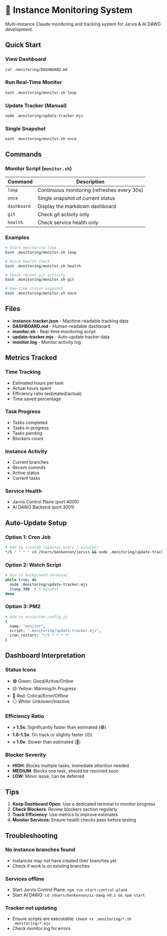 # 🎯 Instance Monitoring System

Multi-instance Claude monitoring and tracking system for Jarvis & AI DAWG development.

## Quick Start

### View Dashboard
```bash
cat .monitoring/DASHBOARD.md
```

### Run Real-Time Monitor
```bash
bash .monitoring/monitor.sh loop
```

### Update Tracker (Manual)
```bash
node .monitoring/update-tracker.mjs
```

### Single Snapshot
```bash
bash .monitoring/monitor.sh once
```

## Commands

### Monitor Script (`monitor.sh`)

| Command | Description |
|---------|-------------|
| `loop` | Continuous monitoring (refreshes every 30s) |
| `once` | Single snapshot of current status |
| `dashboard` | Display the markdown dashboard |
| `git` | Check git activity only |
| `health` | Check service health only |

### Examples

```bash
# Start monitoring loop
bash .monitoring/monitor.sh loop

# Quick health check
bash .monitoring/monitor.sh health

# Check recent git activity
bash .monitoring/monitor.sh git

# One-time status snapshot
bash .monitoring/monitor.sh once
```

## Files

- **instance-tracker.json** - Machine-readable tracking data
- **DASHBOARD.md** - Human-readable dashboard
- **monitor.sh** - Real-time monitoring script
- **update-tracker.mjs** - Auto-update tracker data
- **monitor.log** - Monitor activity log

## Metrics Tracked

### Time Tracking
- Estimated hours per task
- Actual hours spent
- Efficiency ratio (estimated/actual)
- Time saved percentage

### Task Progress
- Tasks completed
- Tasks in progress
- Tasks pending
- Blockers count

### Instance Activity
- Current branches
- Recent commits
- Active status
- Current tasks

### Service Health
- Jarvis Control Plane (port 4000)
- AI DAWG Backend (port 3001)

## Auto-Update Setup

### Option 1: Cron Job
```bash
# Add to crontab (updates every 5 minutes)
*/5 * * * * cd /Users/benkennon/Jarvis && node .monitoring/update-tracker.mjs >> .monitoring/monitor.log 2>&1
```

### Option 2: Watch Script
```bash
# Run in background terminal
while true; do
  node .monitoring/update-tracker.mjs
  sleep 300  # 5 minutes
done
```

### Option 3: PM2
```bash
# Add to ecosystem.config.js
{
  name: "monitor",
  script: ".monitoring/update-tracker.mjs",
  cron_restart: "*/5 * * * *"
}
```

## Dashboard Interpretation

### Status Icons
- 🟢 Green: Good/Active/Online
- 🟡 Yellow: Warning/In Progress
- 🔴 Red: Critical/Error/Offline
- ⚪ White: Unknown/Inactive

### Efficiency Ratio
- **> 1.5x**: Significantly faster than estimated (🟢)
- **1.0-1.5x**: On track or slightly faster (🟡)
- **< 1.0x**: Slower than estimated (🔴)

### Blocker Severity
- **HIGH**: Blocks multiple tasks, immediate attention needed
- **MEDIUM**: Blocks one task, should be resolved soon
- **LOW**: Minor issue, can be deferred

## Tips

1. **Keep Dashboard Open**: Use a dedicated terminal to monitor progress
2. **Check Blockers**: Review blockers section regularly
3. **Track Efficiency**: Use metrics to improve estimates
4. **Monitor Services**: Ensure health checks pass before testing

## Troubleshooting

### No instance branches found
- Instances may not have created their branches yet
- Check if work is on existing branches

### Services offline
- Start Jarvis Control Plane: `npm run start:control-plane`
- Start AI DAWG: `cd /Users/benkennon/ai-dawg-v0.1 && npm start`

### Tracker not updating
- Ensure scripts are executable: `chmod +x .monitoring/*.sh .monitoring/*.mjs`
- Check monitor.log for errors

